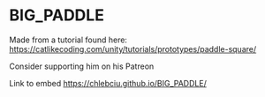 # BIG_PADDLE

Made from a tutorial found here: https://catlikecoding.com/unity/tutorials/prototypes/paddle-square/

Consider supporting him on his Patreon

Link to embed https://chlebciu.github.io/BIG_PADDLE/
